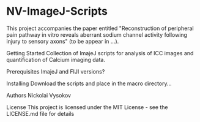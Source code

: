 # NV-ImageJ-Scripts
This project accompanies the paper entitled "Reconstruction of peripheral pain pathway in vitro reveals aberrant sodium channel activity following injury to sensory axons" (to be appear in ...).

Getting Started
  Collection of ImajeJ scripts for analysis of ICC images and quantification of Calcium imaging data. 

Prerequisites
  ImajeJ and FIJI versions?

Installing
  Download the scripts and place in the macro directory... 

Authors
  Nickolai Vysokov

License
  This project is licensed under the MIT License - see the LICENSE.md file for details
